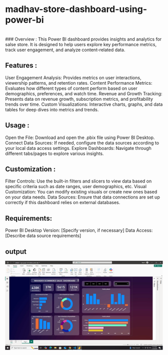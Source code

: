 # madhav-store-dashboard-using-power-bi
<br>
### Overview :
This Power BI dashboard provides insights and analytics for salse store. It is designed to help users explore key performance metrics, track user engagement, and analyze content-related data.

## Features :
User Engagement Analysis: Provides metrics on user interactions, viewership patterns, and retention rates. Content Performance Metrics: Evaluates how different types of content perform based on user demographics, preferences, and watch time. Revenue and Growth Tracking: Presents data on revenue growth, subscription metrics, and profitability trends over time. Custom Visualizations: Interactive charts, graphs, and data tables for deep dives into metrics and trends.

## Usage : 
Open the File: Download and open the .pbix file using Power BI Desktop. Connect Data Sources: If needed, configure the data sources according to your local data access settings. Explore Dashboards: Navigate through different tabs/pages to explore various insights.

## Customization :
Filter Controls: Use the built-in filters and slicers to view data based on specific criteria such as date ranges, user demographics, etc. Visual Customization: You can modify existing visuals or create new ones based on your data needs. Data Sources: Ensure that data connections are set up correctly if this dashboard relies on external databases.

## Requirements: 
Power BI Desktop Version: [Specify version, if necessary] Data Access: [Describe data source requirements]

## output

![iamge alt](https://github.com/Shruu-benagi-15/madhav-store-dashboard-using-power-bi/blob/396f9f418c54ba9343d7aefe15b36e150ad33cf0/Screenshot%20(33).png)
